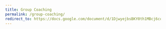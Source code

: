 ```yaml
---
title: Group Coaching
permalink: /group-coaching/
redirect_to: https://docs.google.com/document/d/1DjwyejbsBKY0th1MBcj6cqzhqA1IZEFuNruSAKaLqhY/edit?usp=sharing
---
```


